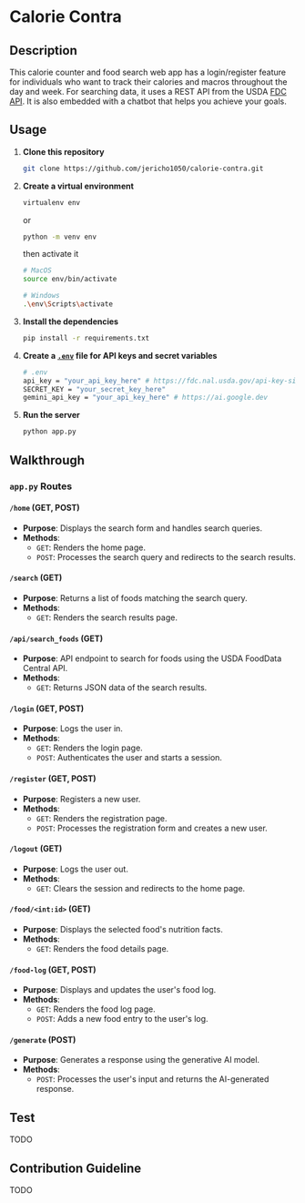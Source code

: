 # Calorie Contra

## Description

This calorie counter and food search web app has a login/register feature for individuals who want to track their calories and macros throughout the day and week. For searching data, it uses a REST API from the USDA [FDC API](https://fdc.nal.usda.gov/api-spec/fdc_api.html). It is also embedded with a chatbot that helps you achieve your goals.

## Usage

1. **Clone this repository**

    ```sh
    git clone https://github.com/jericho1050/calorie-contra.git
    ```

2. **Create a virtual environment**

    ```sh
    virtualenv env
    ```

    or

    ```sh
    python -m venv env
    ```

    then activate it

    ```sh
    # MacOS
    source env/bin/activate
    ```

    ```sh
    # Windows
    .\env\Scripts\activate
    ```

3. **Install the dependencies**

    ```sh
    pip install -r requirements.txt
    ```

4. **Create a [`.env`](command:_github.copilot.openRelativePath?%5B%7B%22scheme%22%3A%22file%22%2C%22authority%22%3A%22%22%2C%22path%22%3A%22%2FUsers%2Fjerichowenzel%2FDownloads%2Fcalorie_contra%2F.env%22%2C%22query%22%3A%22%22%2C%22fragment%22%3A%22%22%7D%2C%22f9f02ad9-8067-44a1-a645-88b840a6cfe0%22%5D "/Users/jerichowenzel/Downloads/calorie_contra/.env") file for API keys and secret variables**

    ```sh
    # .env
    api_key = "your_api_key_here" # https://fdc.nal.usda.gov/api-key-signup.html
    SECRET_KEY = "your_secret_key_here" 
    gemini_api_key = "your_api_key_here" # https://ai.google.dev
    ```

5. **Run the server**

    ```sh
    python app.py
    ```

## Walkthrough

### `app.py` Routes

#### `/home` (GET, POST)

- **Purpose**: Displays the search form and handles search queries.
- **Methods**:
  - `GET`: Renders the home page.
  - `POST`: Processes the search query and redirects to the search results.

#### `/search` (GET)

- **Purpose**: Returns a list of foods matching the search query.
- **Methods**:
  - `GET`: Renders the search results page.

#### `/api/search_foods` (GET)

- **Purpose**: API endpoint to search for foods using the USDA FoodData Central API.
- **Methods**:
  - `GET`: Returns JSON data of the search results.

#### `/login` (GET, POST)

- **Purpose**: Logs the user in.
- **Methods**:
  - `GET`: Renders the login page.
  - `POST`: Authenticates the user and starts a session.

#### `/register` (GET, POST)

- **Purpose**: Registers a new user.
- **Methods**:
  - `GET`: Renders the registration page.
  - `POST`: Processes the registration form and creates a new user.

#### `/logout` (GET)

- **Purpose**: Logs the user out.
- **Methods**:
  - `GET`: Clears the session and redirects to the home page.

#### `/food/<int:id>` (GET)

- **Purpose**: Displays the selected food's nutrition facts.
- **Methods**:
  - `GET`: Renders the food details page.

#### `/food-log` (GET, POST)

- **Purpose**: Displays and updates the user's food log.
- **Methods**:
  - `GET`: Renders the food log page.
  - `POST`: Adds a new food entry to the user's log.

#### `/generate` (POST)

- **Purpose**: Generates a response using the generative AI model.
- **Methods**:
  - `POST`: Processes the user's input and returns the AI-generated response.

## Test

TODO

## Contribution Guideline

TODO